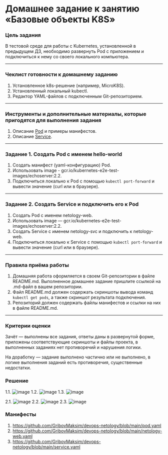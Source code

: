 # Домашнее задание к занятию «Базовые объекты K8S»

### Цель задания

В тестовой среде для работы с Kubernetes, установленной в предыдущем ДЗ, необходимо развернуть Pod с приложением и подключиться к нему со своего локального компьютера. 

------

### Чеклист готовности к домашнему заданию

1. Установленное k8s-решение (например, MicroK8S).
2. Установленный локальный kubectl.
3. Редактор YAML-файлов с подключенным Git-репозиторием.

------

### Инструменты и дополнительные материалы, которые пригодятся для выполнения задания

1. Описание [Pod](https://kubernetes.io/docs/concepts/workloads/pods/) и примеры манифестов.
2. Описание [Service](https://kubernetes.io/docs/concepts/services-networking/service/).

------

### Задание 1. Создать Pod с именем hello-world

1. Создать манифест (yaml-конфигурацию) Pod.
2. Использовать image - gcr.io/kubernetes-e2e-test-images/echoserver:2.2.
3. Подключиться локально к Pod с помощью `kubectl port-forward` и вывести значение (curl или в браузере).

------

### Задание 2. Создать Service и подключить его к Pod

1. Создать Pod с именем netology-web.
2. Использовать image — gcr.io/kubernetes-e2e-test-images/echoserver:2.2.
3. Создать Service с именем netology-svc и подключить к netology-web.
4. Подключиться локально к Service с помощью `kubectl port-forward` и вывести значение (curl или в браузере).

------

### Правила приёма работы

1. Домашняя работа оформляется в своем Git-репозитории в файле README.md. Выполненное домашнее задание пришлите ссылкой на .md-файл в вашем репозитории.
2. Файл README.md должен содержать скриншоты вывода команд `kubectl get pods`, а также скриншот результата подключения.
3. Репозиторий должен содержать файлы манифестов и ссылки на них в файле README.md.

------

### Критерии оценки
Зачёт — выполнены все задания, ответы даны в развернутой форме, приложены соответствующие скриншоты и файлы проекта, в выполненных заданиях нет противоречий и нарушения логики.

На доработку — задание выполнено частично или не выполнено, в логике выполнения заданий есть противоречия, существенные недостатки.

### Решение
1.1. ![image](https://github.com/GribovMaksim/devops-netology/assets/112322500/6cd0dcc4-c0d3-484f-8870-0693f2507868)
1.2. ![image](https://github.com/GribovMaksim/devops-netology/assets/112322500/8c9d75b5-0968-4023-af32-1afc8e73023a)
1.3. ![image](https://github.com/GribovMaksim/devops-netology/assets/112322500/121ed6d0-5bb6-4f43-b293-a63f430d36dd)

2.1. ![image](https://github.com/GribovMaksim/devops-netology/assets/112322500/ab1aa2bd-5682-4986-924b-731102e28dcd)
2.2. ![image](https://github.com/GribovMaksim/devops-netology/assets/112322500/8d67849e-5da4-48e0-9318-e072a710b34e)
2.3. ![image](https://github.com/GribovMaksim/devops-netology/assets/112322500/e63fa439-7e1e-4c02-afbc-319fff77edf3)

### Манифесты
1. https://github.com/GribovMaksim/devops-netology/blob/main/pod.yaml
2. https://github.com/GribovMaksim/devops-netology/blob/main/netology-web.yaml
3. https://github.com/GribovMaksim/devops-netology/blob/main/service.yaml
